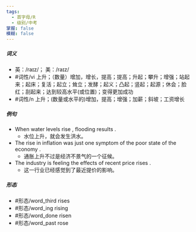 ```yaml
---
tags:
  - 首字母/R
  - 级别/中考
掌握: false
模糊: false
---
```

##### 词义
- 英：/raɪz/； 美：/raɪz/
- #词性/vi  上升；（数量）增加，增长，提高；提高；升起；攀升；增强；站起来；起床；复活；起立；耸立；发酵；起义；凸起；竖起；起源；休会；脸红；刮起来；达到较高水平(或位置)；变得更加成功
- #词性/n  上升；(数量或水平的)增加，提高；增强；加薪；斜坡；工资增长
##### 例句
- When water levels rise , flooding results .
	- 水位上升，就会发生洪水。
- The rise in inflation was just one symptom of the poor state of the economy .
	- 通胀上升不过是经济不景气的一个征候。
- The industry is feeling the effects of recent price rises .
	- 这一行业已经感觉到了最近提价的影响。
##### 形态
- #形态/word_third rises
- #形态/word_ing rising
- #形态/word_done risen
- #形态/word_past rose
